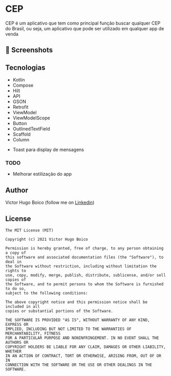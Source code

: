 # CEP

CEP é um aplicativo que tem como principal função buscar qualquer CEP do Brasil, ou seja, um aplicativo que pode ser utilizado em qualquer app de venda

## :camera_flash: Screenshots
<!-- You can add more screenshots here if you like -->

## Tecnologias
* Kotlin
* Compose
* Hilt
* API
* GSON
* Retrofit
* ViewModel
* ViewModelScope
* Button
* OutlinedTextField
* Scaffold
* Column
- Toast para display de mensagens


### TODO
- Melhorar estilização do app

## Author
Victor Hugo Boico (follow me on [Linkedin](https://www.linkedin.com/in/victorboico/))

## License
```
The MIT License (MIT)

Copyright (c) 2021 Victor Hugo Boico

Permission is hereby granted, free of charge, to any person obtaining a copy of
this software and associated documentation files (the "Software"), to deal in
the Software without restriction, including without limitation the rights to
use, copy, modify, merge, publish, distribute, sublicense, and/or sell copies of
the Software, and to permit persons to whom the Software is furnished to do so,
subject to the following conditions:

The above copyright notice and this permission notice shall be included in all
copies or substantial portions of the Software.

THE SOFTWARE IS PROVIDED "AS IS", WITHOUT WARRANTY OF ANY KIND, EXPRESS OR
IMPLIED, INCLUDING BUT NOT LIMITED TO THE WARRANTIES OF MERCHANTABILITY, FITNESS
FOR A PARTICULAR PURPOSE AND NONINFRINGEMENT. IN NO EVENT SHALL THE AUTHORS OR
COPYRIGHT HOLDERS BE LIABLE FOR ANY CLAIM, DAMAGES OR OTHER LIABILITY, WHETHER
IN AN ACTION OF CONTRACT, TORT OR OTHERWISE, ARISING FROM, OUT OF OR IN
CONNECTION WITH THE SOFTWARE OR THE USE OR OTHER DEALINGS IN THE SOFTWARE.
```
